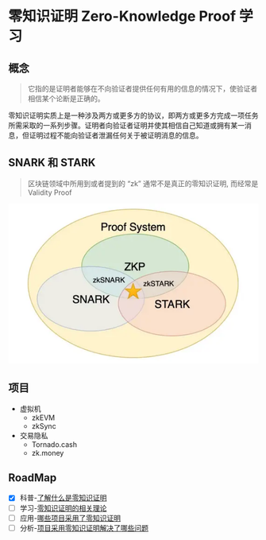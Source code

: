# 零知识证明 Zero-Knowledge Proof 学习

## 概念

> 它指的是证明者能够在不向验证者提供任何有用的信息的情况下，使验证者相信某个论断是正确的。

零知识证明实质上是一种涉及两方或更多方的协议，即两方或更多方完成一项任务所需采取的一系列步骤。证明者向验证者证明并使其相信自己知道或拥有某一消息，但证明过程不能向验证者泄漏任何关于被证明消息的信息。

## SNARK 和 STARK

> 区块链领域中所用到或者提到的 “zk” 通常不是真正的零知识证明, 而经常是 Validity Proof

![](./img/zkp.png)

## 项目

- 虚拟机
  - zkEVM
  - zkSync
- 交易隐私
  - Tornado.cash
  - zk.money

## RoadMap

- [x] 科普-[了解什么是零知识证明](https://github.com/Confucian-e/ZK-Learn/tree/main/what_is_zk)
- [ ] 学习-[零知识证明的相关理论](https://github.com/Confucian-e/ZK-Learn/tree/main/learn_zk)
- [ ] 应用-[哪些项目采用了零知识证明](https://github.com/Confucian-e/ZK-Learn/tree/main/who_apply_zk)
- [ ] 分析-[项目采用零知识证明解决了哪些问题](https://github.com/Confucian-e/ZK-Learn/tree/main/zk_analyze)
